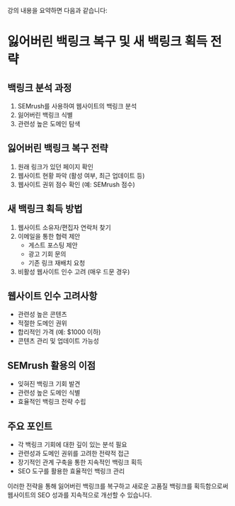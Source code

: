 강의 내용을 요약하면 다음과 같습니다:

# 잃어버린 백링크 복구 및 새 백링크 획득 전략

## 백링크 분석 과정

1. SEMrush를 사용하여 웹사이트의 백링크 분석
2. 잃어버린 백링크 식별
3. 관련성 높은 도메인 탐색

## 잃어버린 백링크 복구 전략

1. 원래 링크가 있던 페이지 확인
2. 웹사이트 현황 파악 (활성 여부, 최근 업데이트 등)
3. 웹사이트 권위 점수 확인 (예: SEMrush 점수)

## 새 백링크 획득 방법

1. 웹사이트 소유자/편집자 연락처 찾기
2. 이메일을 통한 협력 제안
   - 게스트 포스팅 제안
   - 광고 기회 문의
   - 기존 링크 재배치 요청
3. 비활성 웹사이트 인수 고려 (매우 드문 경우)

## 웹사이트 인수 고려사항

- 관련성 높은 콘텐츠
- 적절한 도메인 권위
- 합리적인 가격 (예: $1000 이하)
- 콘텐츠 관리 및 업데이트 가능성

## SEMrush 활용의 이점

- 잊혀진 백링크 기회 발견
- 관련성 높은 도메인 식별
- 효율적인 백링크 전략 수립

## 주요 포인트

- 각 백링크 기회에 대한 깊이 있는 분석 필요
- 관련성과 도메인 권위를 고려한 전략적 접근
- 장기적인 관계 구축을 통한 지속적인 백링크 획득
- SEO 도구를 활용한 효율적인 백링크 관리

이러한 전략을 통해 잃어버린 백링크를 복구하고 새로운 고품질 백링크를 획득함으로써 웹사이트의 SEO 성과를 지속적으로 개선할 수 있습니다.
